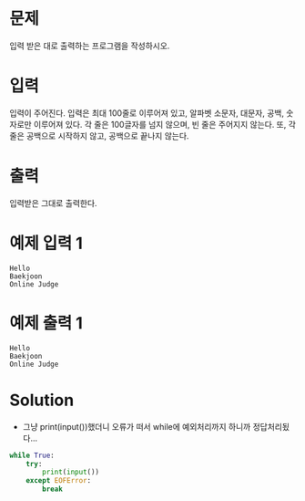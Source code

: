 # 문제
입력 받은 대로 출력하는 프로그램을 작성하시오.

# 입력
입력이 주어진다. 입력은 최대 100줄로 이루어져 있고, 알파벳 소문자, 대문자, 공백, 숫자로만 이루어져 있다. 각 줄은 100글자를 넘지 않으며, 빈 줄은 주어지지 않는다. 또, 각 줄은 공백으로 시작하지 않고, 공백으로 끝나지 않는다.

# 출력
입력받은 그대로 출력한다.

# 예제 입력 1 
    Hello
    Baekjoon
    Online Judge
# 예제 출력 1 
    Hello
    Baekjoon
    Online Judge
# Solution
- 그냥 print(input())했더니 오류가 떠서 while에 예외처리까지 하니까 정답처리됬다...
```python
while True:
    try:
        print(input())
    except EOFError:
        break
```
